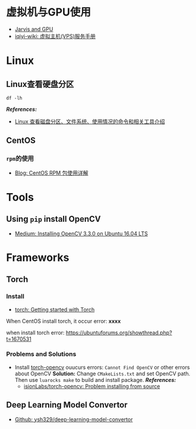 # 虚拟机与GPU使用
- [Jarvis and GPU](http://jarvis.gitlab.qiyi.domain/jarvis/)
- [iqiyi-wiki: 虚拟主机(VPS)服务手册](http://wiki.qiyi.domain/pages/viewpage.action?pageId=6818391)

# Linux
## Linux查看硬盘分区
```
df -lh
```

***References:***
- [Linux 查看磁盘分区、文件系统、使用情况的命令和相关工具介绍](http://blog.51cto.com/13233/82677)

## CentOS
### `rpm`的使用
- [Blog: CentOS RPM 包使用详解](http://blog.51cto.com/tengq/1930181)

# Tools
## Using `pip` install **OpenCV**
- [Medium: Installing OpenCV 3.3.0 on Ubuntu 16.04 LTS](https://medium.com/@debugvn/installing-opencv-3-3-0-on-ubuntu-16-04-lts-7db376f93961)


# Frameworks
## Torch
### Install
- [torch: Getting started with Torch](http://torch.ch/docs/getting-started.html)

When CentOS install torch, it occur error: **xxxx**

when install torch error: https://ubuntuforums.org/showthread.php?t=1670531

### Problems and Solutions
- Install [torch-opencv](https://github.com/VisionLabs/torch-opencv) ouucurs errors: `Cannot Find OpenCV` or other errors about OpenCV
    **Solution:** Change `CMakeLists.txt` and set OpenCV path. Then use `luarocks make` to build and install package.
    ***References:*** 
    - [isionLabs/torch-opencv: Problem installing from source](https://github.com/VisionLabs/torch-opencv/issues/182)


## Deep Learning Model Convertor
- [Github: ysh329/deep-learning-model-convertor](https://github.com/ysh329/deep-learning-model-convertor)